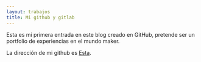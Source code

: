 ```yaml
---
layout: trabajos
title: Mi github y gitlab
---
```


Esta es mi primera entrada en este blog creado en GitHub, pretende ser un portfolio de experiencias en el mundo maker.

La dirección de mi github es [Esta](https://github.com/pedroruizf).
